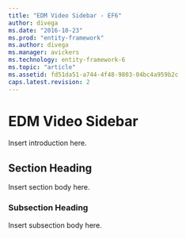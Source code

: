 ```yaml
---
title: "EDM Video Sidebar - EF6"
author: divega
ms.date: "2016-10-23"
ms.prod: "entity-framework"
ms.author: divega
ms.manager: avickers
ms.technology: entity-framework-6
ms.topic: "article"
ms.assetid: fd51da51-a744-4f48-9803-04bc4a959b2c
caps.latest.revision: 2
---
```

# EDM Video Sidebar
Insert introduction here.  
  
## Section Heading  
 Insert section body here.  
  
### Subsection Heading  
 Insert subsection body here.
